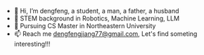 - 👋 Hi, I’m dengfeng, a student, a man, a father, a husband
- 👀 STEM background in Robotics, Machine Learning, LLM
- 🌱 Pursuing CS Master in Northeastern University
- 📫 Reach me dengfengjiang77@gmail.com, Let's find someting interesting!!!

<!---
dengfengjiang77/dengfengjiang77 is a ✨ special ✨ repository because its `README.md` (this file) appears on your GitHub profile.
You can click the Preview link to take a look at your changes.
--->
